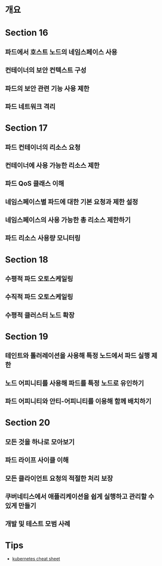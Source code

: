 # 개요 

## 

# Section 16 

## 파드에서 호스트 노드의 네임스페이스 사용 
## 컨테이너의 보안 컨텍스트 구성 
## 파드의 보안 관련 기능 사용 제한 
## 파드 네트워크 격리  

# Section 17 

## 파드 컨테이너의 리소스 요청 
## 컨테이너에 사용 가능한 리소스 제한 
## 파드 QoS 클래스 이해  
## 네임스페이스별 파드에 대한 기본 요청과 제한 설정  
## 네임스페이스의 사용 가능한 총 리소스 제한하기 
## 파드 리소스 사용량 모니터링 

# Section 18

## 수평적 파드 오토스케일링 
## 수직적 파드 오토스케일링 
## 수평적 클러스터 노드 확장 

# Section 19 

## 테인트와 톨러레이션을 사용해 특정 노드에서 파드 실행 제한 
## 노드 어피니티를 사용해 파드를 특정 노드로 유인하기 
## 파드 어피니티와 안티-어피니티를 이용해 함께 배치하기 

# Section 20

## 모든 것을 하나로 모아보기 
## 파드 라이프 사이클 이해 
## 모든 클라이언트 요청의 적절한 처리 보장 
## 쿠버네티스에서 애플리케이션을 쉽게 실행하고 관리할 수 있게 만들기 
## 개발 및 테스트 모범 사례 

# Tips

- [kubernetes cheat sheet](https://kubernetes.io/docs/reference/generated/kubectl/kubectl-commands#-strong-getting-started-strong-)

